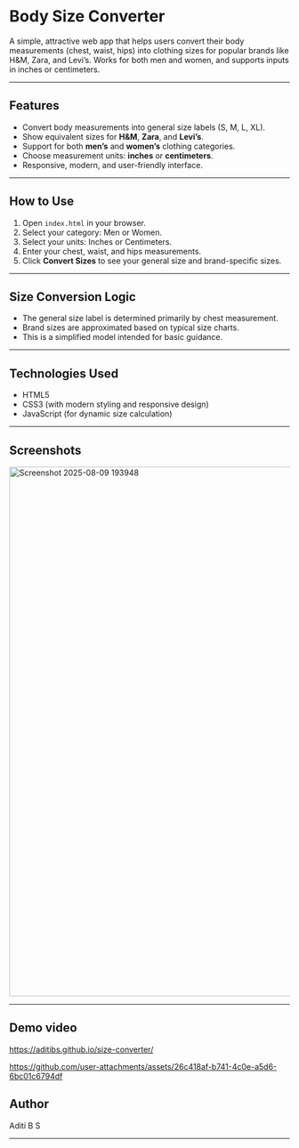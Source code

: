 # Body Size Converter

A simple, attractive web app that helps users convert their body measurements (chest, waist, hips) into clothing sizes for popular brands like H&M, Zara, and Levi’s. Works for both men and women, and supports inputs in inches or centimeters.

---

## Features

- Convert body measurements into general size labels (S, M, L, XL).
- Show equivalent sizes for **H&M**, **Zara**, and **Levi’s**.
- Support for both **men’s** and **women’s** clothing categories.
- Choose measurement units: **inches** or **centimeters**.
- Responsive, modern, and user-friendly interface.

---

## How to Use

1. Open `index.html` in your browser.
2. Select your category: Men or Women.
3. Select your units: Inches or Centimeters.
4. Enter your chest, waist, and hips measurements.
5. Click **Convert Sizes** to see your general size and brand-specific sizes.

---

## Size Conversion Logic

- The general size label is determined primarily by chest measurement.
- Brand sizes are approximated based on typical size charts.
- This is a simplified model intended for basic guidance.

---

## Technologies Used

- HTML5
- CSS3 (with modern styling and responsive design)
- JavaScript (for dynamic size calculation)

---

## Screenshots
<img width="1701" height="952" alt="Screenshot 2025-08-09 193948" src="https://github.com/user-attachments/assets/2b64759a-b018-4264-a42b-91f96a552d36" />


---
## Demo video
https://aditibs.github.io/size-converter/



https://github.com/user-attachments/assets/26c418af-b741-4c0e-a5d6-6bc01c6794df




## Author

Aditi B S

---

